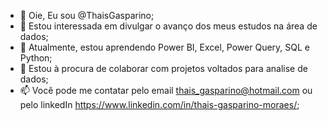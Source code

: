 - 👋 Oie, Eu sou @ThaisGasparino;
- 👀 Estou interessada em divulgar o avanço dos meus estudos na área de dados;
- 🌱 Atualmente, estou aprendendo Power BI, Excel, Power Query, SQL e Python;
- 💞️ Estou à procura de colaborar com projetos voltados para analise de dados;
- 📫 Você pode me contatar pelo email thais_gasparino@hotmail.com ou pelo linkedIn https://www.linkedin.com/in/thais-gasparino-moraes/;


<!---
ThaisGasparino/ThaisGasparino is a ✨ special ✨ repository because its `README.md` (this file) appears on your GitHub profile.
You can click the Preview link to take a look at your changes.
--->
